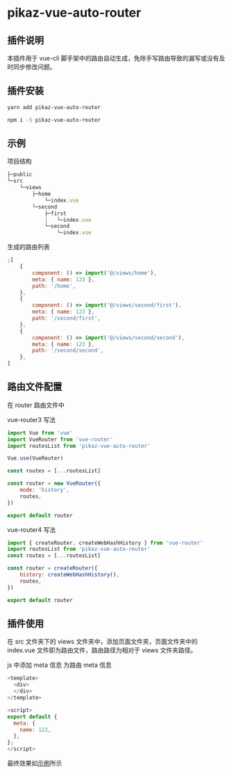 <!--
 * @Description: 这是***页面（组件）
 * @Date: 2020-12-09 17:43:27
 * @Author: zouzheng
 * @LastEditors: zouzheng
 * @LastEditTime: 2020-12-09 22:11:39
-->

# pikaz-vue-auto-router

## 插件说明

本插件用于 vue-cli 脚手架中的路由自动生成，免除手写路由导致的漏写或没有及时同步修改问题。

## 插件安装

```bash
yarn add pikaz-vue-auto-router

npm i -S pikaz-vue-auto-router
```

<div id="example"></div>

## 示例

项目结构

```js
├─public
└─src
    └─views
        ├─home
            └─index.vue
        └─second
            ├─first
            |   └─index.vue
            └─second
                └─index.vue
```

生成的路由列表

```js
;[
    {
        component: () => import('@/views/home'),
        meta: { name: 123 },
        path: '/home',
    },
    {
        component: () => import('@/views/second/first'),
        meta: { name: 123 },
        path: '/second/first',
    },
    {
        component: () => import('@/views/second/second'),
        meta: { name: 123 },
        path: '/second/second',
    },
]
```

## 路由文件配置

在 router 路由文件中

vue-router3 写法

```js
import Vue from 'vue'
import VueRouter from 'vue-router'
import routesList from 'pikaz-vue-auto-router'

Vue.use(VueRouter)

const routes = [...routesList]

const router = new VueRouter({
    mode: 'history',
    routes,
})

export default router
```

vue-router4 写法

```js
import { createRouter, createWebHashHistory } from 'vue-router'
import routesList from 'pikaz-vue-auto-router'
const routes = [...routesList]

const router = createRouter({
    history: createWebHashHistory(),
    routes,
})

export default router
```

## 插件使用

在 src 文件夹下的 views 文件夹中，添加页面文件夹，页面文件夹中的 index.vue 文件即为路由文件，路由路径为相对于 views 文件夹路径。

js 中添加 meta 信息 为路由 meta 信息

```js
<template>
  <div>
  </div>
</template>

<script>
export default {
  meta: {
    name: 123,
  },
};
</script>
```

最终效果如[示例](#example)所示
